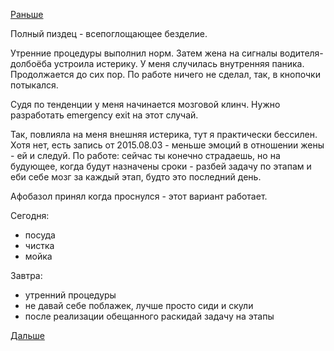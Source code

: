 [Раньше](2015.08.12.md)

Полный пиздец - всепоглощающее безделие.

Утренние процедуры выполнил норм. Затем жена на сигналы водителя-долбоёба устроила истерику.
У меня случилась внутренняя паника. Продолжается до сих пор. По работе ничего не сделал, так, в кнопочки потыкался.

Судя по тенденции у меня начинается мозговой клинч.
Нужно разработать emergency exit на этот случай.

Так, повлияла на меня внешняя истерика, тут я практически бессилен. Хотя нет, есть запись от 2015.08.03 - меньше эмоций в отношении жены - ей и следуй.
По работе: сейчас ты конечно страдаешь, но на будующее, когда будут назначены сроки - разбей задачу по этапам и еби себе мозг за каждый этап, будто это последний день.

Афобазол принял когда проснулся - этот вариант работает.

Сегодня:
 - посуда
 - чистка
 - мойка

Завтра:
 - утренний процедуры
 - не давай себе поблажек, лучше просто сиди и скули
 - после реализации обещанного раскидай задачу на этапы

[Дальше](2015.08.18.md)